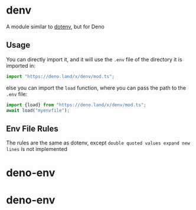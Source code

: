 # denv
A module similar to [dotenv](https://github.com/motdotla/dotenv), but for Deno

## Usage
You can directly import it, and it will use the `.env` file of the directory it is imported in:
```ts
import "https://deno.land/x/denv/mod.ts";
```
else you can import the `load` function, where you can pass the path to the `.env` file:
```ts
import {load} from "https://deno.land/x/denv/mod.ts";
await load("myenvfile");
```

## Env File Rules
The rules are the same as dotenv, except `double quoted values expand new lines` is not implemented 
# deno-env
# deno-env
